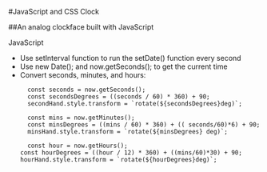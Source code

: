 #JavaScript and CSS Clock

##An analog clockface built with JavaScript

JavaScript
- Use setInterval function to run the setDate() function every second
- Use new Date(); and now.getSeconds(); to get the current time
- Convert seconds, minutes, and hours:
	```
      const seconds = now.getSeconds();
      const secondsDegrees = ((seconds / 60) * 360) + 90;
      secondHand.style.transform = `rotate(${secondsDegrees}deg)`;

      const mins = now.getMinutes();
      const minsDegrees = ((mins / 60) * 360) + (( seconds/60)*6) + 90;
      minsHand.style.transform = `rotate(${minsDegrees} deg)`;

      const hour = now.getHours();
    const hourDegrees = ((hour / 12) * 360) + ((mins/60)*30) + 90;
    hourHand.style.transform = `rotate(${hourDegrees}deg)`;
    ```